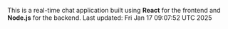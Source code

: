 This is a real-time chat application built using **React** for the frontend and **Node.js** for the backend.
Last updated: Fri Jan 17 09:07:52 UTC 2025
